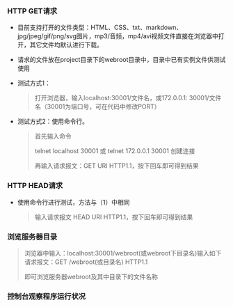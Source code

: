### HTTP GET请求

- 目前支持打开的文件类型：HTML、CSS、txt、markdown、jpg/jpeg/gif/png/svg图片，mp3/音频，mp4/avi视频文件直接在浏览器中打开，其它文件均默认进行下载。

- 请求的文件放在project目录下的webroot目录中，目录中已有实例文件供测试使用

- 测试方式1：

  > 打开浏览器，输入localhost:30001/文件名，或172.0.0.1: 30001/文件名（30001为端口号，可在代码中修改PORT）

- 测试方式2：使用命令行。

  > 首先输入命令
  >
  > telnet localhost 30001 或 telnet 172.0.0.1 30001 创建连接
  >
  > 再输入请求报文：GET URI HTTP1.1，按下回车即可得到结果

### HTTP HEAD请求

- 使用命令行进行测试，方法与（1）中相同

  > 输入请求报文 HEAD URI HTTP1.1，按下回车即可得到结果

### 浏览服务器目录

> 浏览器中输入：localhost:30001/webroot(或webroot下目录名)输入如下请求报文：GET /webroot(或目录名) HTTP1.1
>
> 即可浏览服务器webroot及其中目录下的文件名称

### 控制台观察程序运行状况